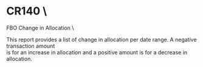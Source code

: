 # CR140 \
FBO Change in Allocation
\
<p>
This report provides a list of change in allocation per date range. A negative transaction amount <br/>
is for an increase in allocation and a positive amount is for a decrease in allocation.<br/>
</p>
